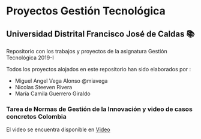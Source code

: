 # Proyectos Gestión Tecnológica
## Universidad Distrital Francisco José de Caldas :books:
Repositorio con los trabajos y proyectos de la asignatura Gestión Tecnológica 2019-I


Todos los proyectos alojados en este repositorio han sido elaborados por :
- Miguel Angel Vega Alonso @miavega
- Nicolas Steeven Rivera 
- María Camila Guerrero Giraldo

### Tarea de Normas de Gestión de la Innovación y video de casos concretos Colombia

El video se encuentra disponible en [Video](https://drive.google.com/file/d/1lzVz_Dyb9lAApEwk4POLbrgS_r9vbG25/view?usp=sharing)
